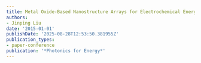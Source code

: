 ```yaml
---
title: Metal Oxide-Based Nanostructure Arrays for Electrochemical Energy Storage Devices
authors:
- Jinping Liu
date: '2015-01-01'
publishDate: '2025-08-28T12:53:50.381955Z'
publication_types:
- paper-conference
publication: '*Photonics for Energy*'
---
```


